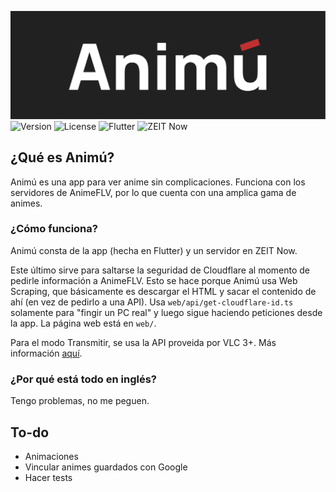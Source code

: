 ![Banner](images/Banner.png)  
![Version](https://img.shields.io/github/v/release/JuanM04/animu?style=flat-square)
![License](https://img.shields.io/github/license/JuanM04/animu?style=flat-square)
![Flutter](https://img.shields.io/static/v1?label=Flutter&message=v1.12&logo=flutter&color=02569B&style=flat-square)
![ZEIT Now](https://img.shields.io/static/v1?label=ZEIT%20Now&message=v2&logo=zeit&color=000000&style=flat-square)

## ¿Qué es Animú?

Animú es una app para ver anime sin complicaciones. Funciona con los servidores de AnimeFLV, por lo que cuenta con una amplica gama de animes.

### ¿Cómo funciona?

Animú consta de la app (hecha en Flutter) y un servidor en ZEIT Now.

Este último sirve para saltarse la seguridad de Cloudflare al momento de pedirle información a AnimeFLV. Esto se hace porque Animú usa Web Scraping, que básicamente es descargar el HTML y sacar el contenido de ahí (en vez de pedirlo a una API). Usa `web/api/get-cloudflare-id.ts` solamente para "fingir un PC real" y luego sigue haciendo peticiones desde la app. La página web está en `web/`.

Para el modo Transmitir, se usa la API proveida por VLC 3+. Más información [aquí](https://wiki.videolan.org/VLC_HTTP_requests/).

### ¿Por qué está todo en inglés?

Tengo problemas, no me peguen.

## To-do

- Animaciones
- Vincular animes guardados con Google
- Hacer tests